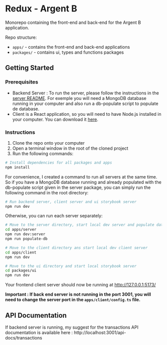 # Redux - Argent B

Monorepo containing the front-end and back-end for the Argent B application.

Repo structure:

- `apps/` - contains the front-end and back-end applications
- `packages/` - contains ui, types and functions packages

## Getting Started

### Prerequisites

- Backend Server : To run the server, please follow the instructions in the [server README](apps/server/README.md). For
  exemple
  you will need a MongoDB database running in your computer and also run a db-populate script to populate de database.
- Client is a React application, so you will need to have Node.js installed in your computer. You can download it
  [here](https://nodejs.org/en/).

### Instructions

1. Clone the repo onto your computer
2. Open a terminal window in the root of the cloned project
3. Run the following commands:

```bash
# Install dependencies for all packages and apps
npm install
```

For convenience, I created a command to run all servers at the same time. So if you have a MongoDB database running and
already populated with the db-populate script given in the server package, you can simply run the following command in
the root directory:

```bash
# Run backend server, client server and ui storybook server
npm run dev
```

Otherwise, you can run each server separately:

```bash
# Move to the server directory, start local dev server and populate database
cd apps/server
npm run dev:server
npm run populate-db

# Move to the client directory ans start local dev client server
cd apps/client
npm run dev

# Move to the ui directory and start local storybook server
cd packages/ui
npm run dev
```

Your frontend client server should now be running at http://127.0.0.1:5173/

**Important : If back end server is not running in the port 3001, you will need to change the server port in
the `apps/client/config.ts` file.**

## API Documentation

If backend server is running, my suggest for the transactions API documentation is available
here : http://localhost:3001/api-docs/transactions

